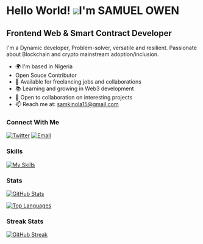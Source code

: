 
Hello World! ![](https://user-images.githubusercontent.com/18350557/176309783-0785949b-9127-417c-8b55-ab5a4333674e.gif)I'm SAMUEL OWEN
======================================================================================================================================


Frontend Web & Smart Contract Developer
-------------------------------------------------------------


I'm a Dynamic developer, Problem-solver, versatile and resilient. Passionate about Blockchain and crypto mainstream adoption/inclusion.

* 🌍 I'm based in Nigeria
* Open Souce Contributor
* 💼 Available for freelancing jobs and collaborations
* 📚 Learning and growing in Web3 development
* 🤝 Open to collaboration on interesting projects
* 📫 Reach me at: samkinola15@gmail.com

### Connect With Me

[![Twitter](https://img.shields.io/badge/-Twitter-1DA1F2?style=flat&logo=twitter&logoColor=white)](https://x.com/Samuel_Owen5)
[![Email](https://img.shields.io/badge/-Email-D14836?style=flat&logo=gmail&logoColor=white)](mailto:samkinola15@gmail.com)

### Skills

[![My Skills](https://skillicons.dev/icons?i=solidity,cairo,rust,typescript,js,nextjs,html,css,react,nodejs,github,php)](https://skillicons.dev)

### Stats

[![GitHub Stats](https://github-readme-stats.vercel.app/api?username=Samuel1505&show_icons=true&theme=transparent)](https://github.com/anuraghazra/github-readme-stats)

[![Top Languages](https://github-readme-stats.vercel.app/api/top-langs/?username=Samuel1505&langs_count=8&layout=compact&theme=transparent)](https://github.com/anuraghazra/github-readme-stats)

### Streak Stats

[![GitHub Streak](https://github-readme-streak-stats.herokuapp.com/?user=Samuel1505&show_icons=true&theme=transparent)](http://www.github.com/Samuel1505)
